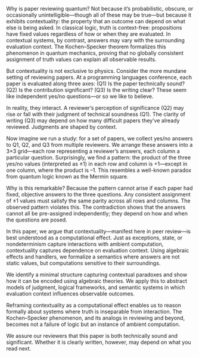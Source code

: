 Why is paper reviewing quantum? Not because it’s probabilistic, obscure, or occasionally unintelligible—though all of these may be true—but because it exhibits contextuality: the property that an outcome can depend on what else is being asked. In classical logic, truth is context-free: propositions have fixed values regardless of how or when they are evaluated. In contextual systems, by contrast, answers may vary with the surrounding evaluation context. The Kochen–Specker theorem formalizes this phenomenon in quantum mechanics, proving that no globally consistent assignment of truth values can explain all observable results.

But contextuality is not exclusive to physics. Consider the more mundane setting of reviewing papers. At a programming languages conference, each paper is evaluated along three axes: (Q1) Is the paper technically sound? (Q2) Is the contribution significant? (Q3) Is the writing clear? These seem like independent yes/no questions—or so we like to believe.

In reality, they interact. A reviewer’s perception of significance (Q2) may rise or fall with their judgment of technical soundness (Q1). The clarity of writing (Q3) may depend on how many difficult papers they’ve already reviewed. Judgments are shaped by context.

Now imagine we run a study: for a set of papers, we collect yes/no answers to Q1, Q2, and Q3 from multiple reviewers. We arrange these answers into a 3×3 grid—each row representing a reviewer’s answers, each column a particular question. Surprisingly, we find a pattern: the product of the three yes/no values (interpreted as ±1) in each row and column is +1—except in one column, where the product is –1. This resembles a well-known paradox from quantum logic known as the Mermin square.

Why is this remarkable? Because the pattern cannot arise if each paper had fixed, objective answers to the three questions. Any consistent assignment of ±1 values must satisfy the same parity across all rows and columns. The observed pattern violates this. The contradiction shows that the answers cannot all be pre-assigned independently; they depend on how and when the questions are posed.

In this paper, we argue that contextuality—manifest here in peer review—is best understood as a computational effect. Just as exceptions, state, or nondeterminism capture interactions with ambient computation, contextuality captures dependence on evaluation context. Using algebraic effects and handlers, we formalize a semantics where answers are not static values, but computations sensitive to their surroundings.

We identify a minimal structure capturing contextual paradoxes and show how it can be encoded using algebraic theories. We apply this to abstract models of judgment, logical frameworks, and semantic systems in which evaluation context influences observable outcomes.

Reframing contextuality as a computational effect enables us to reason formally about systems where truth is inseparable from interaction. The Kochen–Specker phenomenon, and its analogs in reviewing and beyond, becomes not a failure of logic but an instance of ambient computation.

We assure our reviewers that this paper is both technically sound and significant. Whether it is clearly written, however, may depend on what you read next.

